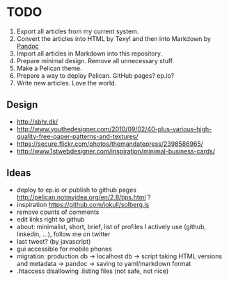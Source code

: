# TODO

1. Export all articles from my current system.
2. Convert the articles into HTML by Texy! and then into Markdown by [Pandoc][pandoc]
3. Import all articles in Markdown into this repository.
4. Prepare minimal design. Remove all unnecessary stuff.
5. Make a Pelican theme.
6. Prepare a way to deploy Pelican. GitHub pages? ep.io?
7. Write new articles. Love the world.

## Design

- http://sbhr.dk/
- http://www.youthedesigner.com/2010/09/02/40-plus-various-high-quality-free-paper-patterns-and-textures/
- https://secure.flickr.com/photos/themandatepress/2398586965/
- http://www.1stwebdesigner.com/inspiration/minimal-business-cards/

## Ideas

- deploy to ep.io or publish to github pages http://pelican.notmyidea.org/en/2.8/tips.html ?
- inspiration https://github.com/jokull/solberg.is
- remove counts of comments
- edit links right to github
- about: minimalist, short, brief, list of profiles I actively use (github, linkedin, ...), follow me on twitter
- last tweet? (by javascript)
- gui accessible for mobile phones
- migration: production db -> localhost db -> script taking HTML versions and metadata -> pandoc -> saving to yaml/markdown format
- .htaccess disallowing .listing files (not safe, not nice)

[pandoc]: http://johnmacfarlane.net/pandoc/